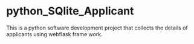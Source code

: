 # python_SQlite_Applicant
This is a python software development project that collects the details of applicants using webflask frame work.
